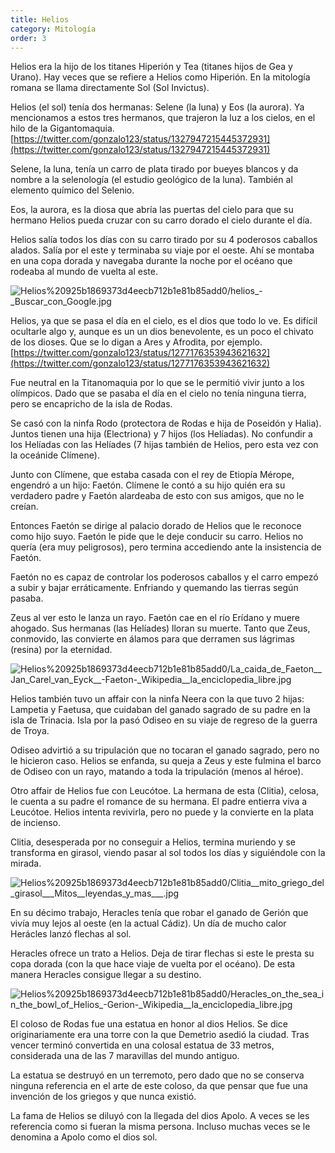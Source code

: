 ```yaml
---
title: Helios
category: Mitología
order: 3
---
```


Helios era la hijo de los titanes Hiperión y Tea (titanes hijos de Gea y Urano). Hay veces que se refiere a Helios como Hiperión. En la mitología romana se llama directamente Sol (Sol Invictus).

Helios (el sol) tenía dos hermanas: Selene (la luna) y Eos (la aurora). Ya mencionamos a estos tres hermanos, que trajeron la luz a los cielos, en el hilo de la Gigantomaquia. [https://twitter.com/gonzalo123/status/1327947215445372931](https://twitter.com/gonzalo123/status/1327947215445372931)

Selene, la luna, tenía un carro de plata tirado por bueyes blancos y da nombre a la selenología (el estudio geológico de la luna). También al elemento químico del Selenio.

Eos, la aurora, es la diosa que abría las puertas del cielo para que su hermano Helios pueda cruzar con su carro dorado el cielo durante el día.

Helios salía todos los días con su carro tirado por su 4 poderosos caballos alados. Salía por el este y terminaba su viaje por el oeste. Ahí se montaba en una copa dorada y navegaba durante la noche por el océano que rodeaba al mundo de vuelta al este.

![Helios%20925b1869373d4eecb712b1e81b85add0/helios_-_Buscar_con_Google.jpg](Helios%20925b1869373d4eecb712b1e81b85add0/helios_-_Buscar_con_Google.jpg)

Helios, ya que se pasa el día en el cielo, es el dios que todo lo ve. Es difícil ocultarle algo y, aunque es un un dios benevolente, es un poco el chivato de los dioses. Que se lo digan a Ares y Afrodita, por ejemplo. [https://twitter.com/gonzalo123/status/1277176353943621632](https://twitter.com/gonzalo123/status/1277176353943621632)

Fue neutral en la Titanomaquia por lo que se le permitió vivir junto a los olímpicos. Dado que se pasaba el día en el cielo no tenía ninguna tierra, pero se encapricho de la isla de Rodas.

Se casó con la ninfa Rodo (protectora de Rodas e hija de Poseidón y Halia). Juntos tienen una hija (Electriona) y 7 hijos (los Helíadas). No confundir a los Helíadas con las Helíades (7 hijas también de Helios, pero esta vez con la oceánide Clímene).

Junto con Clímene, que estaba casada con el rey de Etiopía Mérope, engendró a un hijo: Faetón. Clímene le contó a su hijo quién era su verdadero padre y Faetón alardeaba de esto con sus amigos, que no le creían.

Entonces Faetón se dirige al palacio dorado de Helios que le reconoce como hijo suyo. Faetón le pide que le deje conducir su carro. Helios no quería (era muy peligrosos), pero termina accediendo ante la insistencia de Faetón.

Faetón no es capaz de controlar los poderosos caballos y el carro empezó a subir y bajar erráticamente. Enfriando y quemando las tierras según pasaba.

Zeus al ver esto le lanza un rayo. Faetón cae en el río Erídano y muere ahogado. Sus hermanas (las Helíades) lloran su muerte. Tanto que Zeus, conmovido, las convierte en álamos para que derramen sus lágrimas (resina) por la eternidad.

![Helios%20925b1869373d4eecb712b1e81b85add0/La_caida_de_Faeton__Jan_Carel_van_Eyck__-_Faeton_-_Wikipedia__la_enciclopedia_libre.jpg](Helios%20925b1869373d4eecb712b1e81b85add0/La_caida_de_Faeton__Jan_Carel_van_Eyck__-_Faeton_-_Wikipedia__la_enciclopedia_libre.jpg)

Helios también tuvo un affair con la ninfa Neera con la que tuvo 2 hijas: Lampetia y Faetusa, que cuidaban del ganado sagrado de su padre en la isla de Trinacia. Isla por la pasó Odiseo en su viaje de regreso de la guerra de Troya.

Odiseo advirtió a su tripulación que no tocaran el ganado sagrado, pero no le hicieron caso. Helios se enfanda, su queja a Zeus y este fulmina el barco de Odiseo con un rayo, matando a toda la tripulación (menos al héroe).

Otro affair de Helios fue con Leucótoe. La hermana de esta (Clitia), celosa, le cuenta a su padre el romance de su hermana. El padre entierra viva a Leucótoe. Helios intenta revivirla, pero no puede y la convierte en la plata de incienso.

Clitia, desesperada por no conseguir a Helios, termina muriendo y se transforma en girasol, viendo pasar al sol todos los días y siguiéndole con la mirada.

![Helios%20925b1869373d4eecb712b1e81b85add0/Clitia__mito_griego_del_girasol___Mitos__leyendas_y_mas___.jpg](Helios%20925b1869373d4eecb712b1e81b85add0/Clitia__mito_griego_del_girasol___Mitos__leyendas_y_mas___.jpg)

En su décimo trabajo, Heracles tenía que robar el ganado de Gerión que vivía muy lejos al oeste (en la actual Cádiz). Un día de mucho calor Herácles lanzó flechas al sol. 

Heracles ofrece un trato a Helios. Deja de tirar flechas si este le presta su copa dorada (con la que hace viaje de vuelta por el océano). De esta manera Heracles consigue llegar a su destino.

![Helios%20925b1869373d4eecb712b1e81b85add0/Heracles_on_the_sea_in_the_bowl_of_Helios_-_Gerion_-_Wikipedia__la_enciclopedia_libre.jpg](Helios%20925b1869373d4eecb712b1e81b85add0/Heracles_on_the_sea_in_the_bowl_of_Helios_-_Gerion_-_Wikipedia__la_enciclopedia_libre.jpg)

El coloso de Rodas fue una estatua en honor al dios Helios. Se dice originariamente era una torre con la que Demetrio asedió la ciudad. Tras vencer terminó convertida en una colosal estatua de 33 metros, considerada una de las 7 maravillas del mundo antiguo.

La estatua se destruyó en un terremoto, pero dado que no se conserva ninguna referencia en el arte de este coloso, da que pensar que fue una invención de los griegos y que nunca existió.

La fama de Helios se diluyó con la llegada del dios Apolo. A veces se les referencia como si fueran la misma persona. Incluso muchas veces se le denomina a Apolo como el dios sol.